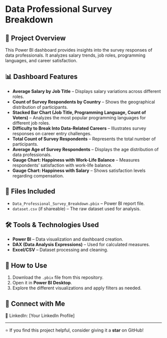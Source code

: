 # Data Professional Survey Breakdown

## 📌 Project Overview
This Power BI dashboard provides insights into the survey responses of data professionals. It analyzes salary trends, job roles, programming languages, and career satisfaction.

## 📊 Dashboard Features
- **Average Salary by Job Title** – Displays salary variations across different roles.
- **Count of Survey Respondents by Country** – Shows the geographical distribution of participants.
- **Stacked Bar Chart (Job Title, Programming Language, Count of Voters)** – Analyzes the most popular programming languages for different job roles.
- **Difficulty to Break Into Data-Related Careers** – Illustrates survey responses on career entry challenges.
- **Total Count of Survey Respondents** – Represents the total number of participants.
- **Average Age of Survey Respondents** – Displays the age distribution of data professionals.
- **Gauge Chart: Happiness with Work-Life Balance** – Measures respondents’ satisfaction with work-life balance.
- **Gauge Chart: Happiness with Salary** – Shows satisfaction levels regarding compensation.

## 📂 Files Included
- `Data_Professional_Survey_Breakdown.pbix` – Power BI report file.
- `dataset.csv` (if shareable) – The raw dataset used for analysis.

## 🛠 Tools & Technologies Used
- **Power BI** – Data visualization and dashboard creation.
- **DAX (Data Analysis Expressions)** – Used for calculated measures.
- **Excel/CSV** – Dataset processing and cleaning.

## 🚀 How to Use
1. Download the `.pbix` file from this repository.
2. Open it in **Power BI Desktop**.
3. Explore the different visualizations and apply filters as needed.


## 🤝 Connect with Me

🔗 LinkedIn: [Your LinkedIn Profile]  

---

⭐ If you find this project helpful, consider giving it a **star** on GitHub!
